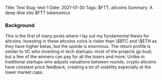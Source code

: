 Title: Test
Slug: test-1
Date: 2021-01-30
Tags: $FTT, altcoins
Summary: A deep dive into \$FTT tokenomics

<h3>Background</h3>
<p>
This is the first of many posts where I lay out my fundamental thesis for altcoins. 
Investing in these altcoins coins is risker than \$BTC and \$ETH as they have higher betas, but the upside is enormous.
The return profile is similar to VC who investing in tech startups: most of the projects go bust, but a few of the winners can pay for all the losers and more.
Unlike in traditional startups who adjusts valuations between rounds, crypto altcoins have constant price feedback, creating a lot of volatility especially at the lower market caps.
</p>

